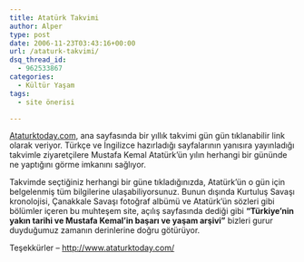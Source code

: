 ```yaml
---
title: Atatürk Takvimi
author: Alper
type: post
date: 2006-11-23T03:43:16+00:00
url: /ataturk-takvimi/
dsq_thread_id:
  - 962533867
categories:
  - Kültür Yaşam
tags:
  - site önerisi

---
```

[Ataturktoday.com][1], ana sayfasında bir yıllık takvimi gün gün tıklanabilir link olarak veriyor. Türkçe ve İngilizce hazırladığı sayfalarının yanısıra yayınladığı takvimle ziyaretçilere Mustafa Kemal Atatürk&#8217;ün yılın herhangi bir gününde ne yaptığını görme imkanını sağlıyor.

Takvimde seçtiğiniz herhangi bir güne tıkladığınızda, Atatürk&#8217;ün o gün için belgelenmiş tüm bilgilerine ulaşabiliyorsunuz. Bunun dışında Kurtuluş Savaşı kronolojisi, Çanakkale Savaşı fotoğraf albümü ve Atatürk&#8217;ün sözleri gibi bölümler içeren bu muhteşem site, açılış sayfasında dediği gibi **&#8220;Türkiye&#8217;nin yakın tarihi ve Mustafa Kemal&#8217;in başarı ve yaşam arşivi&#8221;** bizleri gurur duyduğumuz zamanın derinlerine doğru götürüyor.

Teşekkürler &#8211; <http://www.ataturktoday.com/>

 [1]: http://www.ataturktoday.com/
